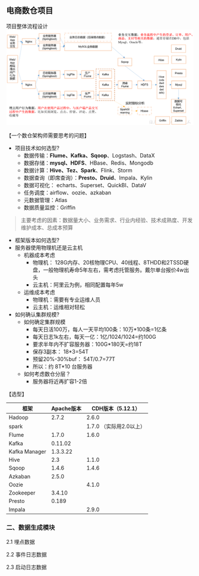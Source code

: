 ## 电商数仓项目

项目整体流程设计
![image](images/01系统数据流程设计.png)

【一个数仓架构师需要思考的问题】
- 项目技术如何选型?
    - 数据传输：**Flume、Kafka、Sqoop**、Logstash、DataX
    - 数据存储：**mysql、HDFS**、HBase、Redis、Mongodb
    - 数据计算：**Hive、Tez、Spark**、Flink、Storm
    - 数据查询（即席查询）：**Presto、Druid**、Impala、Kylin
    - 数据可视化： echarts、Superset、QuickBI、DataV 
    - 任务调度：airflow、oozie、azkaban
    - 元数据管理：Atlas
    - 数据质量监控：Griffin
    
> 主要考虑的因素：数据量大小、业务需求、行业内经验、技术成熟度、开发维护成本、总成本预算

- 框架版本如何选型?
- 服务器使用物理机还是云主机
    - 机器成本考虑
        - 物理机： 128G内存、20核物理CPU、40线程、8THDD和2TSSD硬盘，一般物理机寿命5年左右，需考虑托管服务。戴尔单台报价4w出头
        - 云主机：阿里云为例，相同配置每年5w
    - 运维成本考虑
        - 物理机：需要有专业运维人员
        - 云主机：运维相对轻松
- 如何确认集群规模?
    - 如何确定集群规模
        - 每天日活100万，每人一天平均100条：10万*100条=1亿条
        - 每天日志1k左右，每天一亿：1亿/1024/1024=约100G
        - 要求半年内不扩容服务器：100G*180天=约18T
        - 保存3副本： 18*3=54T
        - 预留20%-30%buf： 54T/0.7=77T
        - 所以：约 8T*10 台服务器
    - 如何考虑数仓分层？
        - 服务器将近再扩容1-2倍




【选型】

框架 | Apache版本 | CDH版本（5.12.1）
--- | --- | ---
Hadoop | 2.7.2 | 2.6.0
spark | | 1.7.0 （实际用2.0以上）
Flume | 1.7.0 | 1.6.0 
Kafka | 0.11.02 | 
Kafka Manager | 1.3.3.22 | 
Hive | 2.3 | 1.1.0 
Sqoop | 1.4.6 | 1.4.6
Azkaban | 2.5.0 | 
Oozie |  | 4.1.0
Zookeeper | 3.4.10 | 
Presto | 0.189
Impala | | 2.9.0


### 二、数据生成模块
2.1 埋点数据

2.2 事件日志数据

2.3 启动日志数据
